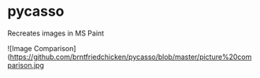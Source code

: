 # pycasso
Recreates images in MS Paint

![Image Comparison](https://github.com/brntfriedchicken/pycasso/blob/master/picture%20comparison.jpg
